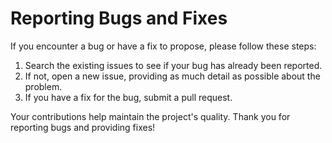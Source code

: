 # Reporting Bugs and Fixes

If you encounter a bug or have a fix to propose, please follow these steps:

1. Search the existing issues to see if your bug has already been reported.
2. If not, open a new issue, providing as much detail as possible about the problem.
3. If you have a fix for the bug, submit a pull request.

Your contributions help maintain the project's quality. Thank you for reporting bugs and providing fixes!

